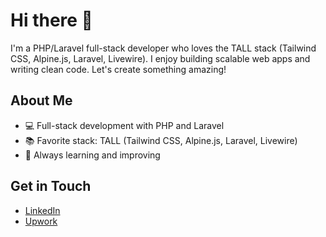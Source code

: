 # Hi there 👋

I'm a PHP/Laravel full-stack developer who loves the TALL stack (Tailwind CSS, Alpine.js, Laravel, Livewire). I enjoy building scalable web apps and writing clean code. Let's create something amazing!

## About Me
- 💻 Full-stack development with PHP and Laravel
- 📚 Favorite stack: TALL (Tailwind CSS, Alpine.js, Laravel, Livewire)
- 🌱 Always learning and improving

## Get in Touch
- [LinkedIn](https://www.linkedin.com/in/vitali-kartisvadze/)
- [Upwork](https://www.upwork.com/freelancers/vitalikartsivadze)
